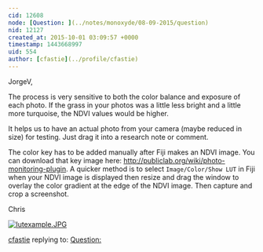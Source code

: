 ```yaml
---
cid: 12608
node: [Question: ](../notes/monoxyde/08-09-2015/question)
nid: 12127
created_at: 2015-10-01 03:09:57 +0000
timestamp: 1443668997
uid: 554
author: [cfastie](../profile/cfastie)
---
```


JorgeV,

The process is very sensitive to both the color balance and exposure of each photo. If the grass in your photos was a little less bright and a little more turquoise, the NDVI values would be higher.

It helps us to have an actual photo from your camera (maybe reduced in size) for testing. Just drag it into a research note or comment.

The color key has to be added manually after Fiji makes an NDVI image. You can download that key image here: <http://publiclab.org/wiki/photo-monitoring-plugin>. A quicker method is to select `Image/Color/Show LUT` in Fiji when your NDVI image is displayed then resize and drag the window to overlay the color gradient at the edge of the NDVI image. Then capture and crop a screenshot.

Chris


[![lutexample.JPG](https://i.publiclab.org/system/images/photos/000/011/733/medium/lutexample.JPG)](https://i.publiclab.org/system/images/photos/000/011/733/original/lutexample.JPG)



[cfastie](../profile/cfastie) replying to: [Question: ](../notes/monoxyde/08-09-2015/question)


